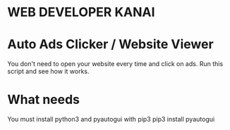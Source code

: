 # WEB DEVELOPER KANAI

# Auto Ads Clicker / Website Viewer 
You don't need to open your website every time and click on ads. Run this script and see how it works.

# What needs 
You must install python3 and pyautogui with pip3
pip3 install pyautogui
